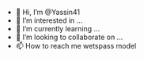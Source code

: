 - 👋 Hi, I’m @Yassin41
- 👀 I’m interested in ...
- 🌱 I’m currently learning ...
- 💞️ I’m looking to collaborate on ...
- 📫 How to reach me wetspass model

<!---
Yassin41/Yassin41 is a ✨ special ✨ repository because its `README.md` (this file) appears on your GitHub profile.
You can click the Preview link to take a look at your changes.
--->
